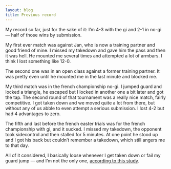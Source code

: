 ```yaml
---
layout: blog
title: Previous record
---
```

My record so far, just for the sake of it: I’m 4-3 with the gi and 2-1 in no-gi — half of those wins by submission.

My first ever match was against Jan, who is now a training partner and good friend of mine. I missed my takedown and gave him the pass and then it was hell. He mounted me several times and attempted a lot of armbars. I think I lost something like 12-0.

The second one was in an open class against a former training partner. It was pretty even until he mounted me in the last minute and blocked me.

My third match was in the french championship no-gi. I jumped guard and locked a triangle, he escaped but I locked in another one a bit later and got the tap. The second round of that tournament was a really nice match, fairly competitive. I got taken down and we moved quite a lot from there, but without any of us abble to even attempt a serious submission. I lost 4-2 but had 4 advantages to zero.

The fifth and last before the french easter trials was for the french championship with gi, and it sucked. I missed my takedown, the opponent took sidecontrol and then stalled for 5 minutes. At one point he stood up and I got his back but couldn’t remember a takedown, which still angers me to that day. 

All of it considered, I basically loose whenever I get taken down or fail my guard jump — and I’m not the only one, [according to this study](http://bishopbjj.files.wordpress.com/2012/12/2012-world-jiu-jitsu-case-study.pdf).